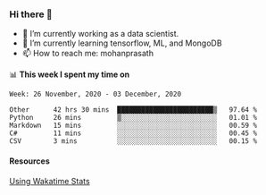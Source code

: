 ### Hi there 👋

- 🔭 I’m currently working as a data scientist.
- 🌱 I’m currently learning tensorflow, ML, and MongoDB
- 📫 How to reach me: mohanprasath

📊 **This week I spent my time on**
<!--START_SECTION:waka-->
```text
Week: 26 November, 2020 - 03 December, 2020

Other      42 hrs 30 mins  ████████████████████████▒   97.64 % 
Python     26 mins         ▒░░░░░░░░░░░░░░░░░░░░░░░░   01.01 % 
Markdown   15 mins         ░░░░░░░░░░░░░░░░░░░░░░░░░   00.59 % 
C#         11 mins         ░░░░░░░░░░░░░░░░░░░░░░░░░   00.45 % 
CSV        3 mins          ░░░░░░░░░░░░░░░░░░░░░░░░░   00.15 % 
```
<!--END_SECTION:waka-->

#### Resources
[Using Wakatime Stats](https://github.com/marketplace/actions/waka-readme)
